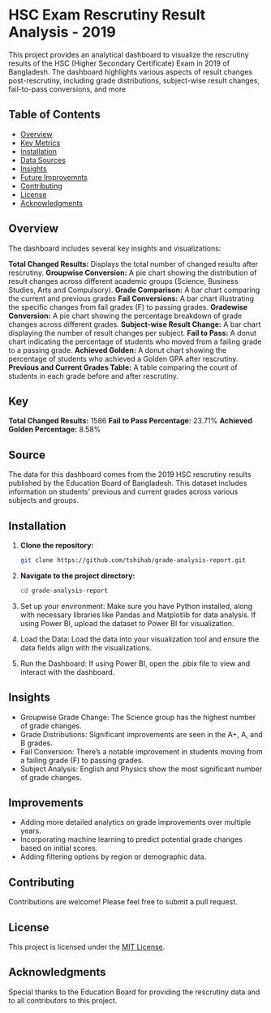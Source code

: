 # HSC Exam Rescrutiny Result Analysis - 2019
This project provides an analytical dashboard to visualize the rescrutiny results of the HSC (Higher Secondary Certificate) Exam in 2019 of Bangladesh. The dashboard highlights various aspects of result changes post-rescrutiny, including grade distributions, subject-wise result changes, fail-to-pass conversions, and more

## Table of Contents

- [Overview](#overview)
- [Key Metrics](#Key)
- [Installation](#installation)
- [Data Sources](#source)
- [Insights](#insights)
- [Future Improvemnts](#future_improvements)
- [Contributing](#contributing)
- [License](#license)
- [Acknowledgments](#acknowledgments)

## Overview

The dashboard includes several key insights and visualizations:

**Total Changed Results:** Displays the total number of changed results after rescrutiny.
**Groupwise Conversion:** A pie chart showing the distribution of result changes across different academic groups (Science, Business Studies, Arts and Compulsory).
**Grade Comparison:** A bar chart comparing the current and previous grades
**Fail Conversions:** A bar chart illustrating the specific changes from fail grades (F) to passing grades.
**Gradewise Conversion:** A pie chart showing the percentage breakdown of grade changes across different grades.
**Subject-wise Result Change:** A bar chart displaying the number of result changes per subject.
**Fail to Pass:** A donut chart indicating the percentage of students who moved from a failing grade to a passing grade.
**Achieved Golden:** A donut chart showing the percentage of students who achieved a Golden GPA after rescrutiny.
**Previous and Current Grades Table:** A table comparing the count of students in each grade before and after rescrutiny.

## Key

**Total Changed Results:** 1586
**Fail to Pass Percentage:** 23.71%
**Achieved Golden Percentage:** 8.58%

## Source

The data for this dashboard comes from the 2019 HSC rescrutiny results published by the Education Board of Bangladesh. This dataset includes information on students' previous and current grades across various subjects and groups.

## Installation

1. **Clone the repository:**

    ```bash
    git clone https://github.com/tshihab/grade-analysis-report.git
    ```

2. **Navigate to the project directory:**

    ```bash
    cd grade-analysis-report
    ```
3. Set up your environment: Make sure you have Python installed, along with necessary libraries like Pandas and Matplotlib for data analysis. If using Power BI, upload the dataset to Power BI for visualization.

4. Load the Data: Load the data into your visualization tool and ensure the data fields align with the visualizations.

5. Run the Dashboard: If using Power BI, open the .pbix file to view and interact with the dashboard.

## Insights

- Groupwise Grade Change: The Science group has the highest number of grade changes.
- Grade Distributions: Significant improvements are seen in the A+, A, and B grades.
- Fail Conversion: There’s a notable improvement in students moving from a failing grade (F) to passing grades.
- Subject Analysis: English and Physics show the most significant number of grade changes.

## Improvements

- Adding more detailed analytics on grade improvements over multiple years.
- Incorporating machine learning to predict potential grade changes based on initial scores.
- Adding filtering options by region or demographic data.

## Contributing

Contributions are welcome! Please feel free to submit a pull request.

## License

This project is licensed under the [MIT License](LICENSE).

## Acknowledgments

Special thanks to the Education Board for providing the rescrutiny data and to all contributors to this project.
